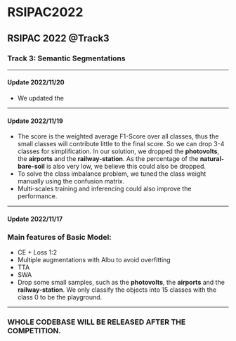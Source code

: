 # RSIPAC2022
RSIPAC 2022 @Track3
---
### Track 3: Semantic Segmentations
---
#### Update 2022/11/20
- We updated the 

---
#### Update 2022/11/19
- The score is the weighted average F1-Score over all classes, thus the small classes will contribute little to the final score. So we can drop 3-4 classes for simplification. In our solution, we dropped the **photovolts**, the **airports** and the **railway-station**. As the percentage of the **natural-bare-soil** is also very low, we believe this could also be dropped.
- To solve the class imbalance problem, we tuned the class weight manually using the confusion matrix.
- Multi-scales training and inferencing could also improve the performance.


---
#### Update 2022/11/17
### Main features of Basic Model:
- CE + Loss 1:2
- Multiple augmentations with Albu to avoid overfitting
- TTA
- SWA 
- Drop some small samples, such as the  **photovolts**, the **airports** and the **railway-station**. We only classify the objects into 15 classes with the class 0 to be the playground.
---

### WHOLE CODEBASE WILL BE RELEASED AFTER THE COMPETITION.

